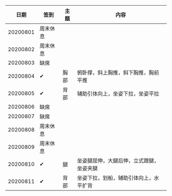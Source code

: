 |日期|签到|主题|内容|
|----|----|----|----|
20200801|周末休息|||
20200802|周末休息|||
20200803|缺席|||
20200804|✔|胸部|俯卧撑，斜上胸推，斜下胸推，胸前平推|
20200805|✔|背部|辅助引体向上，坐姿下拉，坐姿平拉|
20200806|缺席|||
20200807|缺席|||
20200808|周末休息|||
20200809|周末休息|||
20200810|✔|腿|坐姿腿屈伸，大腿后伸，立式蹬腿，坐姿夹腿|
20200811|✔|背部|坐姿下拉，划船，辅助引体向上，水平扩背|
